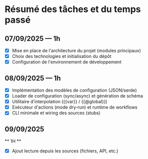# Résumé des tâches et du temps passé

## 07/09/2025 — 1h

- [x] Mise en place de l'architecture du projet (modules principaux)
- [x] Choix des technologies et initialisation du dépôt
- [x] Configuration de l'environnement de développement

## 08/09/2025 — 1h

- [x] Implémentation des modèles de configuration (JSON/serde)
- [x] Loader de configuration (sync/async) et génération de schéma
- [x] Utilitaire d'interpolation ({{var}} / {{@global}})
- [x] Exécuteur d'actions (mode dry‑run) et runtime de workflows
- [x] CLI minimale et wiring des sources (stubs)

## 09/09/2025

** 1H **
- [x] Ajout lecture depuis les sources (fichiers, API, etc.)
